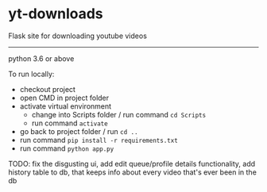 # yt-downloads
Flask site for downloading youtube videos

---
python 3.6 or above

To run locally:
 - checkout project 
 - open CMD in project folder
 - activate virtual environment
   - change into Scripts folder / run command `cd Scripts`
   - run command `activate`
 - go back to project folder / run `cd ..`
 - run command `pip install -r requirements.txt`
 - run command `python app.py`

TODO: fix the disgusting ui, add edit queue/profile details functionality, add history table to db, that keeps info about every video that's ever been in the db
